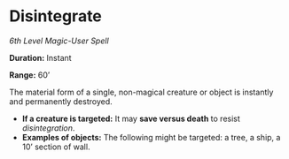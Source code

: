 # Disintegrate

*6th Level Magic-User Spell*

**Duration:** Instant

**Range:** 60’

The material form of a single, non-magical creature or object is instantly and permanently destroyed.

- **If a creature is targeted:** It may **save versus death** to resist *disintegration*.
- **Examples of objects:** The following might be targeted: a tree, a ship, a 10’ section of wall.